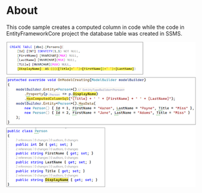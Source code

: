 ﻿# About

This code sample creates a computed column in code while the code in EntityFrameworkCore project the database table was created in SSMS.


![Figure1](assets/figure1.png)
